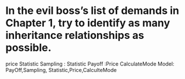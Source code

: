 # In the evil boss’s list of demands in Chapter 1, try to identify as many inheritance relationships as possible.

price
Statistic
Sampling : Statistic
Payoff :Price
CalculateMode
Model: PayOff,Sampling, Statistic,Price,CalculteMode

